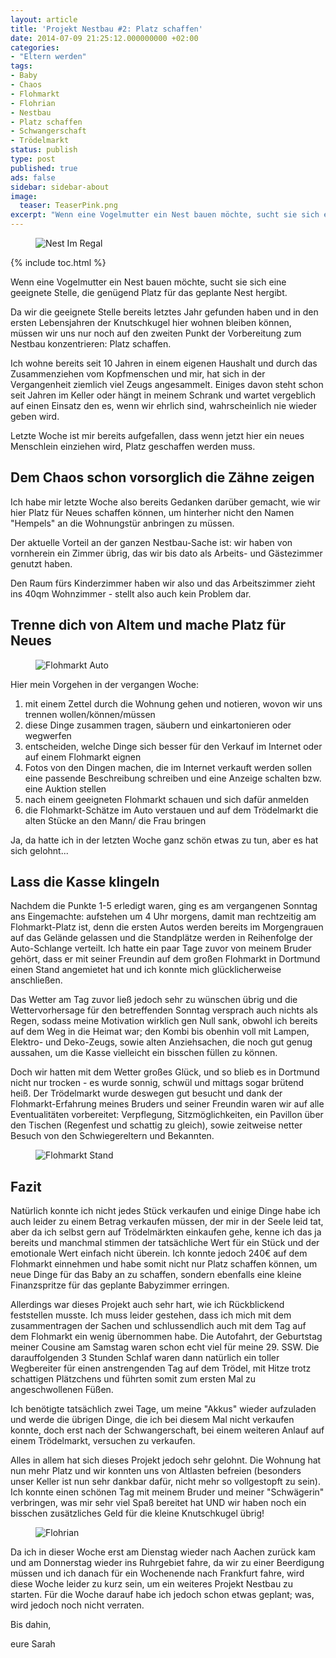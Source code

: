 ```yaml
---
layout: article
title: 'Projekt Nestbau #2: Platz schaffen'
date: 2014-07-09 21:25:12.000000000 +02:00
categories:
- "Eltern werden"
tags:
- Baby
- Chaos
- Flohmarkt
- Flohrian
- Nestbau
- Platz schaffen
- Schwangerschaft
- Trödelmarkt
status: publish
type: post
published: true
ads: false
sidebar: sidebar-about
image:
  teaser: TeaserPink.png
excerpt: "Wenn eine Vogelmutter ein Nest bauen möchte, sucht sie sich eine geeignete Stelle, die genügend Platz für das geplante Nest hergibt."
---
```

<figure>
	<img src="{{ site.url }}/images/book-shelf-349934_640.jpg" alt="Nest Im Regal" />
</figure>

{% include toc.html %}

Wenn eine Vogelmutter ein Nest bauen möchte, sucht sie sich eine geeignete Stelle, die genügend Platz für das geplante Nest hergibt.

Da wir die geeignete Stelle bereits letztes Jahr gefunden haben und in den ersten Lebensjahren der Knutschkugel hier wohnen bleiben können, müssen wir uns nur noch auf den zweiten Punkt der Vorbereitung zum Nestbau konzentrieren: Platz schaffen.

Ich wohne bereits seit 10 Jahren in einem eigenen Haushalt und durch das Zusammenziehen vom Kopfmenschen und mir, hat sich in der Vergangenheit ziemlich viel Zeugs angesammelt. Einiges davon steht schon seit Jahren im Keller oder hängt in meinem Schrank und wartet vergeblich auf einen Einsatz den es, wenn wir ehrlich sind, wahrscheinlich nie wieder geben wird.

Letzte Woche ist mir bereits aufgefallen, dass wenn jetzt hier ein neues Menschlein einziehen wird, Platz geschaffen werden muss.

## Dem Chaos schon vorsorglich die Zähne zeigen

Ich habe mir letzte Woche also bereits Gedanken darüber gemacht, wie wir hier Platz für Neues schaffen können, um hinterher nicht den Namen "Hempels" an die Wohnungstür anbringen zu müssen.

Der aktuelle Vorteil an der ganzen Nestbau-Sache ist: wir haben von vornherein ein Zimmer übrig, das wir bis dato als Arbeits- und Gästezimmer genutzt haben.

Den Raum fürs Kinderzimmer haben wir also und das Arbeitszimmer zieht ins 40qm Wohnzimmer - stellt also auch kein Problem dar.

## Trenne dich von Altem und mache Platz für Neues

<figure>
	<img src="{{ site.url }}/images/flohmarktauto.png" alt="Flohmarkt Auto" />
</figure>

Hier mein Vorgehen in der vergangen Woche:

1. mit einem Zettel durch die Wohnung gehen und notieren, wovon wir uns trennen wollen/können/müssen
2. diese Dinge zusammen tragen, säubern und einkartonieren oder wegwerfen
3. entscheiden, welche Dinge sich besser für den Verkauf im Internet oder auf einem Flohmarkt eignen
4. Fotos von den Dingen machen, die im Internet verkauft werden sollen eine passende Beschreibung schreiben und eine Anzeige schalten bzw. eine Auktion stellen
5. nach einem geeigneten Flohmarkt schauen und sich dafür anmelden
6. die Flohmarkt-Schätze im Auto verstauen und auf dem Trödelmarkt die alten Stücke an den Mann/ die Frau bringen

Ja, da hatte ich in der letzten Woche ganz schön etwas zu tun, aber es hat sich gelohnt...

## Lass die Kasse klingeln

Nachdem die Punkte 1-5 erledigt waren, ging es am vergangenen Sonntag ans Eingemachte: aufstehen um 4 Uhr morgens, damit man rechtzeitig am Flohmarkt-Platz ist, denn die ersten Autos werden bereits im Morgengrauen auf das Gelände gelassen und die Standplätze werden in Reihenfolge der Auto-Schlange verteilt.
Ich hatte ein paar Tage zuvor von meinem Bruder gehört, dass er mit seiner Freundin auf dem großen Flohmarkt in Dortmund einen Stand angemietet hat und ich konnte mich glücklicherweise anschließen.

Das Wetter am Tag zuvor ließ jedoch sehr zu wünschen übrig und die Wettervorhersage für den betreffenden Sonntag versprach auch nichts als Regen, sodass meine Motivation wirklich gen Null sank, obwohl ich bereits auf dem Weg in die Heimat war; den Kombi bis obenhin voll mit Lampen, Elektro- und Deko-Zeugs, sowie alten Anziehsachen, die noch gut genug aussahen, um die Kasse vielleicht ein bisschen füllen zu können.

Doch wir hatten mit dem Wetter großes Glück, und so blieb es in Dortmund nicht nur trocken - es wurde sonnig, schwül und mittags sogar brütend heiß. Der Trödelmarkt wurde deswegen gut besucht und dank der Flohmarkt-Erfahrung meines Bruders und seiner Freundin waren wir auf alle Eventualitäten vorbereitet: Verpflegung, Sitzmöglichkeiten, ein Pavillon über den Tischen (Regenfest und schattig zu gleich), sowie zeitweise netter Besuch von den Schwiegereltern und Bekannten.

<figure>
	<img src="{{ site.url }}/images/flohmarktstand.png" alt="Flohmarkt Stand" />
</figure>

## Fazit

Natürlich konnte ich nicht jedes Stück verkaufen und einige Dinge habe ich auch leider zu einem Betrag verkaufen müssen, der mir in der Seele leid tat, aber da ich selbst gern auf Trödelmärkten einkaufen gehe, kenne ich das ja bereits und manchmal stimmen der tatsächliche Wert für ein Stück und der emotionale Wert einfach nicht überein. Ich konnte jedoch 240€ auf dem Flohmarkt einnehmen und habe somit nicht nur Platz schaffen können, um neue Dinge für das Baby an zu schaffen, sondern ebenfalls eine kleine Finanzspritze für das geplante Babyzimmer erringen.

Allerdings war dieses Projekt auch sehr hart, wie ich Rückblickend feststellen musste. Ich muss leider gestehen, dass ich mich mit dem zusammentragen der Sachen und schlussendlich auch mit dem Tag auf dem Flohmarkt ein wenig übernommen habe. Die Autofahrt, der Geburtstag meiner Cousine am Samstag waren schon echt viel für meine 29. SSW. Die darauffolgenden 3 Stunden Schlaf waren dann natürlich ein toller Wegbereiter für einen anstrengenden Tag auf dem Trödel, mit Hitze trotz schattigen Plätzchens und führten somit zum ersten Mal zu angeschwollenen Füßen. 

Ich benötigte tatsächlich zwei Tage, um meine "Akkus" wieder aufzuladen und werde die übrigen Dinge, die ich bei diesem Mal nicht verkaufen konnte, doch erst nach der Schwangerschaft, bei einem weiteren Anlauf auf einem Trödelmarkt, versuchen zu verkaufen.

Alles in allem hat sich dieses Projekt jedoch sehr gelohnt. Die Wohnung hat nun mehr Platz und wir konnten uns von Altlasten befreien (besonders unser Keller ist nun sehr dankbar dafür, nicht mehr so vollgestopft zu sein). Ich konnte einen schönen Tag mit meinem Bruder und meiner "Schwägerin" verbringen, was mir sehr viel Spaß bereitet hat UND wir haben noch ein bisschen zusätzliches Geld für die kleine Knutschkugel übrig!

<figure>
	<img src="{{ site.url }}/images/flohrian.png" alt="Flohrian" />
</figure>

Da ich in dieser Woche erst am Dienstag wieder nach Aachen zurück kam und am Donnerstag wieder ins Ruhrgebiet fahre, da wir zu einer Beerdigung müssen und ich danach für ein Wochenende nach Frankfurt fahre, wird diese Woche leider zu kurz sein, um ein weiteres Projekt Nestbau zu starten.
Für die Woche darauf habe ich jedoch schon etwas geplant; was, wird jedoch noch nicht verraten.

Bis dahin,

eure Sarah

